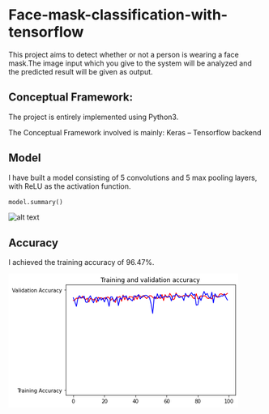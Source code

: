 # Face-mask-classification-with-tensorflow

This project aims to detect whether or not a person is wearing a face mask.The image input which you give to the system will be analyzed
and the predicted result will be given as output.

## Conceptual Framework:
The project is entirely implemented using Python3.

The Conceptual Framework involved is mainly:
Keras – Tensorflow backend

## Model
I have built a model consisting of 5 convolutions and 5 max pooling layers, with ReLU as the activation function.

```python
model.summary()
```
![alt text](img/model.PNG "Model")

## Accuracy
I achieved the training accuracy of 96.47%.

![accuracy](accuracy.png "Accuracy")

